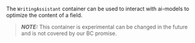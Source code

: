 The `WritingAssistant` container can be used to interact with ai-models to optimize the content of a field.

> **_NOTE:_** This container is experimental can be changed in the future and is not covered by our BC promise.
